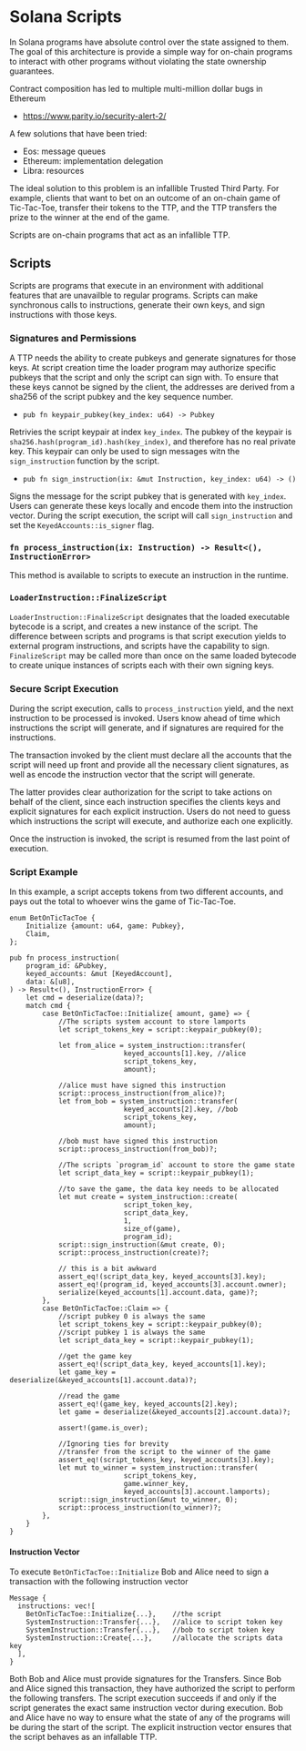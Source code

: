 # Solana Scripts

In Solana programs have absolute control over the state assigned to them.  The
goal of this architecture is provide a simple way for on-chain programs to
interact with other programs without violating the state ownership guarantees.

Contract composition has led to multiple multi-million dollar bugs in Ethereum

* https://www.parity.io/security-alert-2/

A few solutions that have been tried:

* Eos: message queues
* Ethereum: implementation delegation
* Libra: resources

The ideal solution to this problem is an infallible Trusted Third Party. For
example, clients that want to bet on an outcome of an on-chain game of
Tic-Tac-Toe, transfer their tokens to the TTP, and the TTP transfers the prize
to the winner at the end of the game.

Scripts are on-chain programs that act as an infallible TTP.

## Scripts

Scripts are programs that execute in an environment with additional features
that are unavailble to regular programs.  Scripts can make synchronous calls to
instructions, generate their own keys, and sign instructions with those keys.

### Signatures and Permissions

A TTP needs the ability to create pubkeys and generate signatures for those
keys.  At script creation time the loader program may authorize specific
pubkeys that the script and only the script can sign with.  To ensure that these
keys cannot be signed by the client, the addresses are derived from a sha256 of
the script pubkey and the key sequence number.

* `pub fn keypair_pubkey(key_index: u64) -> Pubkey`

Retrivies the script keypair at index `key_index`.  The pubkey of the keypair is
`sha256.hash(program_id).hash(key_index)`, and therefore has no real private
key.  This keypair can only be used to sign messages witn the `sign_instruction`
function by the script.

* `pub fn sign_instruction(ix: &mut Instruction, key_index: u64) -> ()`

Signs the message for the script pubkey that is generated with `key_index`.
Users can generate these keys locally and encode them into the instruction
vector.  During the script execution, the script will call `sign_instruction`
and set the `KeyedAccounts::is_signer` flag.

### `fn process_instruction(ix: Instruction) -> Result<(), InstructionError>`

This method is available to scripts to execute an instruction in the runtime.

### `LoaderInstruction::FinalizeScript`

`LoaderInstruction::FinalizeScript` designates that the loaded executable
bytecode is a script, and creates a new instance of the script. The difference
between scripts and programs is that script execution yields to external program
instructions, and scripts have the capability to sign.  `FinalizeScript` may be
called more than once on the same loaded bytecode to create unique instances of
scripts each with their own signing keys.

### Secure Script Execution

During the script execution, calls to `process_instruction` yield, and the next
instruction to be processed is invoked.  Users know ahead of time which
instructions the script will generate, and if signatures are required for the
instructions.

The transaction invoked by the client must declare all the accounts that the
script will need up front and provide all the necessary client signatures, as
well as encode the instruction vector that the script will generate.

The latter provides clear authorization for the script to take actions on behalf
of the client, since each instruction specifies the clients keys and explicit
signatures for each explicit instruction.  Users do not need to guess which
instructions the script will execute, and authorize each one explicitly.

Once the instruction is invoked, the script is resumed from the last point of
execution.

### Script Example

In this example, a script accepts tokens from two different accounts, and pays
out the total to whoever wins the game of Tic-Tac-Toe.

```
enum BetOnTicTacToe {
    Initialize {amount: u64, game: Pubkey},
    Claim,
};

pub fn process_instruction(
    program_id: &Pubkey,
    keyed_accounts: &mut [KeyedAccount],
    data: &[u8],
) -> Result<(), InstructionError> {
    let cmd = deserialize(data)?;
    match cmd {
        case BetOnTicTacToe::Initialize{ amount, game} => {
            //The scripts system account to store lamports
            let script_tokens_key = script::keypair_pubkey(0);

            let from_alice = system_instruction::transfer(
                            keyed_accounts[1].key, //alice
                            script_tokens_key,
                            amount);

            //alice must have signed this instruction
            script::process_instruction(from_alice)?;
            let from_bob = system_instruction::transfer(
                            keyed_accounts[2].key, //bob
                            script_tokens_key,
                            amount);

            //bob must have signed this instruction
            script::process_instruction(from_bob)?;

            //The scripts `program_id` account to store the game state
            let script_data_key = script::keypair_pubkey(1);

            //to save the game, the data key needs to be allocated
            let mut create = system_instruction::create(
                            script_token_key,
                            script_data_key,
                            1,
                            size_of(game),
                            program_id);
            script::sign_instruction(&mut create, 0);
            script::process_instruction(create)?;

            // this is a bit awkward
            assert_eq!(script_data_key, keyed_accounts[3].key);
            assert_eq!(program_id, keyed_accounts[3].account.owner);
            serialize(keyed_accounts[1].account.data, game)?;
        },
        case BetOnTicTacToe::Claim => {
            //script pubkey 0 is always the same
            let script_tokens_key = script::keypair_pubkey(0);
            //script pubkey 1 is always the same
            let script_data_key = script::keypair_pubkey(1);

            //get the game key
            assert_eq!(script_data_key, keyed_accounts[1].key);
            let game_key = deserialize(&keyed_accounts[1].account.data)?;

            //read the game
            assert_eq!(game_key, keyed_accounts[2].key);
            let game = deserialize(&keyed_accounts[2].account.data)?;

            assert!(game.is_over);

            //Ignoring ties for brevity 
            //transfer from the script to the winner of the game
            assert_eq!(script_tokens_key, keyed_accounts[3].key);
            let mut to_winner = system_instruction::transfer(
                            script_tokens_key,
                            game.winner_key,
                            keyed_accounts[3].account.lamports);
            script::sign_instruction(&mut to_winner, 0);
            script::process_instruction(to_winner)?;
        },
    }
}

```
#### Instruction Vector

To execute `BetOnTicTacToe::Initialize` Bob and Alice need to sign a transaction
with the following instruction vector

```
Message {
  instructions: vec![
    BetOnTicTacToe::Initialize{...},    //the script
    SystemInstruction::Transfer{...},   //alice to script token key
    SystemInstruction::Transfer{...},   //bob to script token key
    SystemInstruction::Create{...},     //allocate the scripts data key
  ],
}
```

Both Bob and Alice must provide signatures for the Transfers. Since Bob and
Alice signed this transaction, they have authorized the script to perform the
following transfers.  The script execution succeeds if and only if the script
generates the exact same instruction vector during execution.  Bob and Alice
have no way to ensure what the state of any of the programs will be during the
start of the script. The explicit instruction vector ensures that the script
behaves as an infallable TTP.
